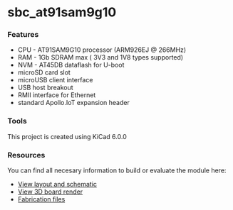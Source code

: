 # sbc_at91sam9g10



### Features
 * CPU - AT91SAM9G10 processor (ARM926EJ @ 266MHz)
 * RAM - 1Gb SDRAM max ( 3V3 and 1V8 types supported)
 * NVM - AT45DB dataflash for U-boot
 * microSD card slot
 * microUSB client interface
 * USB host breakout
 * RMII interface for Ethernet
 * standard Apollo.IoT expansion header

### Tools

 This project is created using KiCad 6.0.0

### Resources

You can find all necesary information to build or evaluate the module here:
   - [View layout and schematic]() 
   - [View 3D board render]()
   - [Fabrication files](https://github.com/vd-rd/sbc_at91sam9g10/releases)
